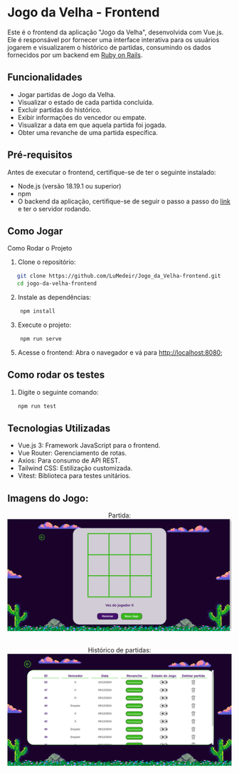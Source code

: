 # Jogo da Velha - Frontend

Este é o frontend da aplicação "Jogo da Velha", desenvolvida com Vue.js. Ele é responsável por fornecer uma interface interativa para os usuários jogarem e visualizarem o histórico de partidas, consumindo os dados fornecidos por um backend em [Ruby on Rails](https://github.com/LuMedeir/Jogo_da_Velha-backend).

## Funcionalidades
 - Jogar partidas de Jogo da Velha.
 - Visualizar o estado de cada partida concluída.
 - Excluir partidas do histórico.
 - Exibir informações do vencedor ou empate.
 - Visualizar a data em que aquela partida foi jogada.
 - Obter uma revanche de uma partida específica.

## Pré-requisitos
Antes de executar o frontend, certifique-se de ter o seguinte instalado:

 - Node.js (versão 18.19.1 ou superior)
 - npm
 - O backend da aplicação, certifique-se de seguir o passo a passo do [link](https://github.com/LuMedeir/Jogo_da_Velha-backend) e ter o servidor rodando.


## Como Jogar
Como Rodar o Projeto

 1. Clone o repositório:
   ```bash
      git clone https://github.com/LuMedeir/Jogo_da_Velha-frontend.git
      cd jogo-da-velha-frontend
   ```
2. Instale as dependências:
  ```bash
      npm install
   ```
3. Execute o projeto:
  ```bash
      npm run serve
   ```
5. Acesse o frontend: Abra o navegador e vá para [http://localhost:8080](http://localhost:8080);

## Como rodar os testes
  1. Digite o seguinte comando:
     ```bash
     npm run test
     ```

## Tecnologias Utilizadas
 - Vue.js 3: Framework JavaScript para o frontend.
 - Vue Router: Gerenciamento de rotas.
 - Axios: Para consumo de API REST.
 - Tailwind CSS: Estilização customizada.
 - Vitest: Biblioteca para testes unitários.

## Imagens do Jogo: 
<p align="center">
 Partida:
 <img src="./src/assets/img/tela-do-jogo.png"><br></br>
</p>

 <p align="center">
 Histórico de partidas:
 <img src="./src/assets/img/tela-do-historico.png">
</p>
